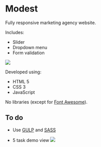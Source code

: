# Modest

Fully responsive marketing agency website. 

Includes:
* Slider
* Dropdown menu
* Form validation 

![](source/img/demo.gif)

Developed using:
* HTML 5
* CSS 3
* JavaScript

No libraries (except for [Font Awesome](https://fontawesome.com/)).

## To do

* Use [GULP](https://gulpjs.com/) and [SASS](https://sass-lang.com/)

* 5 task demo view
![](source/img/demo2.gif)
